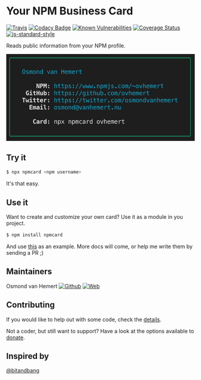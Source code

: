 # Your NPM Business Card

[![Travis](https://img.shields.io/travis/com/ovhemert/npmcard.svg?branch=master&logo=travis)](https://travis-ci.com/ovhemert/npmcard)
[![Codacy Badge](https://api.codacy.com/project/badge/Grade/d241a0808c5a450f94830a747d7e7b28)](https://www.codacy.com/app/ovhemert/npmcard?utm_source=github.com&amp;utm_medium=referral&amp;utm_content=ovhemert/npmcard&amp;utm_campaign=Badge_Grade)
[![Known Vulnerabilities](https://snyk.io/test/npm/npmcard/badge.svg)](https://snyk.io/test/npm/npmcard)
[![Coverage Status](https://coveralls.io/repos/github/ovhemert/npmcard/badge.svg)](https://coveralls.io/github/ovhemert/npmcard)
[![js-standard-style](https://img.shields.io/badge/code%20style-standard-brightgreen.svg?style=flat)](http://standardjs.com/)

Reads public information from your NPM profile.

![Example](./assets/images/example.png)

## Try it

``` sh
$ npx npmcard <npm username>
```

It's that easy.

## Use it

Want to create and customize your own card? Use it as a module in you project.

``` sh
$ npm install npmcard
```

And use [this](https://github.com/ovhemert/npmcard-ovhemert/blob/master/bin/index.js) as an example. More docs will come, or help me write them by sending a PR ;)

## Maintainers

Osmond van Hemert
[![Github](https://img.shields.io/badge/-website.svg?style=social&logoColor=333&logo=github)](https://github.com/ovhemert)
[![Web](https://img.shields.io/badge/-website.svg?style=social&logoColor=333&logo=nextdoor)](https://ovhemert.dev)

## Contributing

If you would like to help out with some code, check the [details](./docs/CONTRIBUTING.md).

Not a coder, but still want to support? Have a look at the options available to [donate](https://ovhemert.dev/donate).

## Inspired by
[@bitandbang](https://www.npmjs.com/package/bitandbang)
